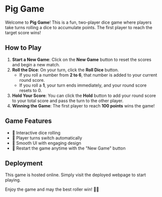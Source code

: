 # Pig Game

Welcome to **Pig Game**! This is a fun, two-player dice game where players take turns rolling a dice to accumulate points. The first player to reach the target score wins!

## How to Play

1. **Start a New Game**: Click on the **New Game** button to reset the scores and begin a new match.
2. **Roll the Dice**: On your turn, click the **Roll Dice** button.
   - If you roll a number from **2 to 6**, that number is added to your current round score.
   - If you roll a **1**, your turn ends immediately, and your round score resets to 0.
3. **Hold Your Score**: You can click the **Hold** button to add your round score to your total score and pass the turn to the other player.
4. **Winning the Game**: The first player to reach **100 points** wins the game!

## Game Features
- 🎲 Interactive dice rolling
- 🔄 Player turns switch automatically
- 🎉 Smooth UI with engaging design
- 🔄 Restart the game anytime with the "New Game" button

## Deployment
This game is hosted online. Simply visit the deployed webpage to start playing.

Enjoy the game and may the best roller win! 🎲🎉

